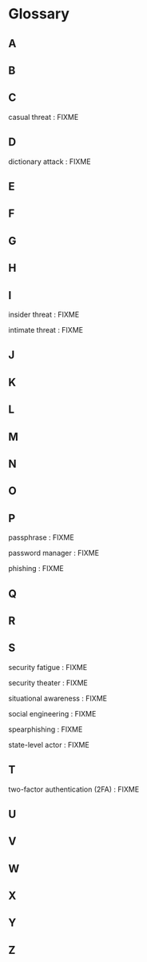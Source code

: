 # Glossary

## A

## B

## C

<span id="casual-threat">casual threat</span>
:   FIXME

## D

<span id="dictionary-attack">dictionary attack</span>
:   FIXME

## E

## F

## G

## H

## I

<span id="insider-threat">insider threat</span>
:   FIXME

<span id="intimate-threat">intimate threat</span>
:   FIXME

## J

## K

## L

## M

## N

## O

## P

<span id="passphrase">passphrase</span>
:   FIXME

<span id="password-manager">password manager</span>
:   FIXME

<span id="phishing">phishing</span>
:   FIXME

## Q

## R

## S

<span id="security-fatigue">security fatigue</span>
:   FIXME

<span id="security-theater">security theater</span>
:   FIXME

<span id="situational-awareness">situational awareness</span>
:   FIXME

<span id="social-engineering">social engineering</span>
:   FIXME

<span id="spearphishing">spearphishing</span>
:   FIXME

<span id="state-level-actor">state-level actor</span>
:   FIXME

## T

<span id="2fa">two-factor authentication (2FA)</span>
:   FIXME

## U

## V

## W

## X

## Y

## Z

